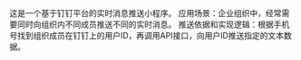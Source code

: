 这是一个基于钉钉平台的实时消息推送小程序。
应用场景：企业组织中，经常需要同时向组织内不同成员推送不同的实时消息。
推送依据和实现逻辑：根据手机号找到组织成员在钉钉上的用户ID，再调用API接口，向用户ID推送指定的文本数据。
